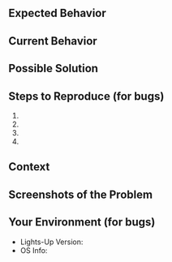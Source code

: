 <!--- Thank you for making a bug repport! This allows us to make the app even better. -->
<!--- Filling out the folowing information will help us reproduce and fix the problem faster. -->

## Expected Behavior
<!--- If you're describing a bug, tell us what should happen -->
<!--- If you're suggesting a change/improvement, tell us how it should work -->

## Current Behavior
<!--- If describing a bug, tell us what happens instead of the expected behavior -->
<!--- If suggesting a change/improvement, explain the difference from current behavior -->

## Possible Solution
<!--- Not obligatory, but suggest a fix/reason for the bug, -->
<!--- or ideas how to implement the addition or change -->

## Steps to Reproduce (for bugs)
<!--- Help us reproduce the issue by providing us a set of steps to reproduce this bug -->
1.
2.
3.
4.

## Context
<!--- How has this issue affected you? What are you trying to accomplish? -->
<!--- Providing context helps us come up with a solution that is most useful in the real world -->
<!--- If you have a terminal output you can share with us that would also be great! -->

<!--- To get debug messages: G_MESSAGES_DEBUG=all com.github.philip-scott.lights-up -->

## Screenshots of the Problem
<!--- If you can show us a screenshot of the issue, this is the space for it! -->
<!--- If you're suggesting a feature and can give us a mockup, that would also be great! -->

## Your Environment (for bugs)
<!--- Include as many relevant details about the environment you experienced the bug in -->
<!--- If you can also run the folowing command and put the output here, that would be super helpful!  -->
<!---                   uname -a && cat /etc/os-release          -->

- Lights-Up Version: <!-- From Release, or Commit if compiled from source -->
- OS Info:
